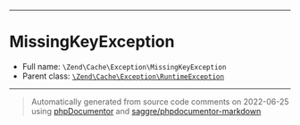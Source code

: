 ***

# MissingKeyException

* Full name: `\Zend\Cache\Exception\MissingKeyException`
* Parent class: [`\Zend\Cache\Exception\RuntimeException`](./RuntimeException.md)

***
> Automatically generated from source code comments on 2022-06-25 using [phpDocumentor](http://www.phpdoc.org/) and [saggre/phpdocumentor-markdown](https://github.com/Saggre/phpDocumentor-markdown)
